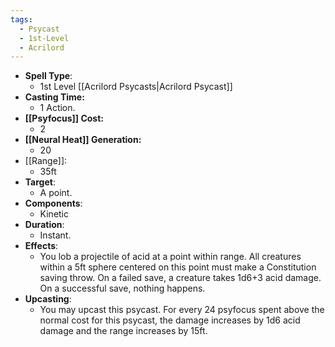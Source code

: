 ```yaml
---
tags:
  - Psycast
  - 1st-Level
  - Acrilord
---
```

- **Spell Type**:
	- 1st Level [[Acrilord Psycasts|Acrilord Psycast]]
- **Casting Time:**
	- 1 Action.
- **[[Psyfocus]] Cost:**
	- 2
- **[[Neural Heat]] Generation:**
	- 20
- [[Range]]:
	- 35ft
- **Target**:
	- A point.
- **Components**:
	- Kinetic
- **Duration**:
	- Instant.
- **Effects**:
	- You lob a projectile of acid at a point within range. All creatures within a 5ft sphere centered on this point must make a Constitution saving throw. On a failed save, a creature takes 1d6+3 acid damage. On a successful save, nothing happens.
- **Upcasting**:
	- You may upcast this psycast. For every 24 psyfocus spent above the normal cost for this psycast, the damage increases by 1d6 acid damage and the range increases by 15ft.
